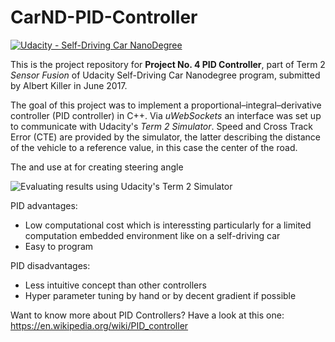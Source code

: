 # CarND-PID-Controller
[![Udacity - Self-Driving Car NanoDegree](https://s3.amazonaws.com/udacity-sdc/github/shield-carnd.svg)](http://www.udacity.com/drive)

This is the project repository for **Project No. 4 PID Controller**, part of Term 2 _Sensor Fusion_ of Udacity Self-Driving Car Nanodegree program, submitted by Albert Killer in June 2017. 

The goal of this project was to implement a proportional–integral–derivative controller (PID controller) in C++. Via *uWebSockets* an interface was set up to communicate with Udacity's *Term 2 Simulator*. Speed and Cross Track Error (CTE) are provided by the simulator, the latter describing the distance of the vehicle to a reference value, in this case the center of the road. 

The  and use at for creating steering angle

![Evaluating results using Udacity's Term 2 Simulator](https://upload.wikimedia.org/wikipedia/commons/thumb/2/2d/PID.svg/800px-PID.svg.png)


PID advantages:
* Low computational cost which is interessting particularly for a limited computation embedded environment like on a self-driving car
* Easy to program

PID disadvantages:
* Less intuitive concept than other controllers
* Hyper parameter tuning by hand or by decent gradient if possible


Want to know more about PID Controllers? Have a look at this one: https://en.wikipedia.org/wiki/PID_controller
